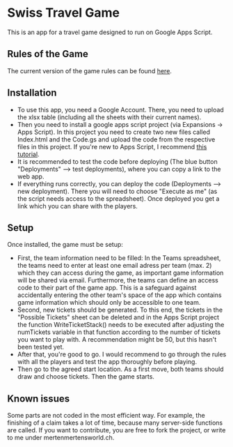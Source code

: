 # Swiss Travel Game

This is an app for a travel game designed to run on Google Apps Script. 

## Rules of the Game
The current version of the game rules can be found [here](https://pad.gwdg.de/s/ayNaf-eNG).

## Installation
- To use this app, you need a Google Account. There, you need to upload the xlsx table (including all the sheets with their current names).
- Then you need to install a google apps script project (via Expansions -> Apps Script). In this project you need to create two new files called Index.html and the Code.gs and upload the code from the respective files in this project. If you're new to Apps Script, I recommend [this tutorial](https://developers.google.com/apps-script/samples).
- It is recommended to test the code before deploying (The blue button "Deployments" --> test deployments), where you can copy a link to the web app.
- If everything runs correctly, you can deploy the code (Deployments --> new deployment). There you will need to choose "Execute as me" (as the script needs access to the spreadsheet). Once deployed you get a link which you can share with the players.

## Setup
Once installed, the game must be setup:
- First, the team information need to be filled: In the Teams spreadsheet, the teams need to enter at least one email adress per team (max. 2) which they can access during the game, as important game information will be shared via email. Furthermore, the teams can define an access code to their part of the game app. This is a safeguard against accidentally entering the other team's space of the app which contains game information which should only be accessible to one team.
- Second, new tickets should be generated. To this end, the tickets in the "Possible Tickets" sheet can be deleted and in the Apps Script project the function WriteTicketStack() needs to be executed after adjusting the numTickets variable in that function according to the number of tickets you want to play with. A recommendation might be 50, but this hasn't been tested yet.
- After that, you're good to go. I would recommend to go through the rules with all the players and test the app thoroughly before playing.
- Then go to the agreed start location. As a first move, both teams should draw and choose tickets. Then the game starts.

## Known issues
Some parts are not coded in the most efficient way. For example, the finishing of a claim takes a lot of time, because many server-side functions are called. If you want to contribute, you are free to fork the project, or write to me under merten<at>mertensworld.ch.

